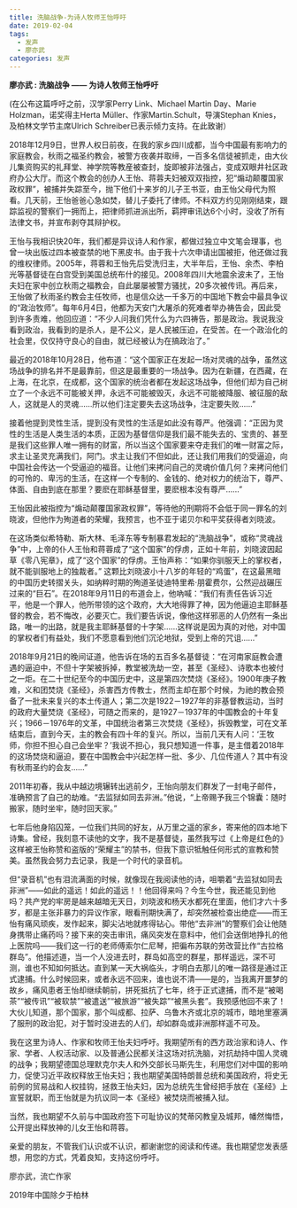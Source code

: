 ```yaml
---
title: 洗脑战争-为诗人牧师王怡呼吁
date: 2019-02-04
tags: 
  - 发声
  - 廖亦武
categories: 发声
---
```


**廖亦武 : 洗脑战争 —— 为诗人牧师王怡呼吁**

(在公布这篇呼吁之前，汉学家Perry Link、Michael Martin Day、Marie Holzman，诺奖得主Herta Müller、作家Martin.Schult，导演Stephan Knies，及柏林文学节主席Ulrich Schreiber已表示倾力支持。在此致谢）

2018年12月9日，世界人权日前夜，在我的家乡四川成都，当今中国最有影响力的家庭教会，秋雨之福圣约教会，被警方夜袭并取缔，一百多名信徒被抓走，由大伙儿集资购买的礼拜堂、神学院等教産被查封，旋即被非法强占，变成双眼井社区政府办公大厅。而这个教会的创办人王怡、蒋蓉夫妇被双双指控，犯“煽动颠覆国家政权罪”，被捕并失踪至今，抛下他们十来岁的儿子王书亚，由王怡父母代为照看。几天前，王怡爸爸心急如焚，替儿子委托了律师。不料双方约见刚刚结束，跟踪监视的警察们一拥而上，把律师抓进派出所，羁押审讯达6个小时，没收了所有法律文书，并宣布剥夺其辩护权。

王怡与我相识快20年，我们都是异议诗人和作家，都做过独立中文笔会理事，也曾一块出版过四本被查禁的地下黑皮书。由于我十六次申请出国被拒，他还做过我的维权律师。2005年，蒋蓉和王怡先后受洗归主，大半年后，王怡、余杰、李柏光等基督徒在白宫受到美国总统布什的接见。2008年四川大地震余波未了，王怡夫妇在家中创立秋雨之福教会，自此屡屡被警方骚扰，20多次被传讯。再后来，王怡做了秋雨圣约教会主任牧师，也是信众达一千多万的中国地下教会中最具争议的“政治牧师”。每年6月4日，他都为天安门大屠杀的死难者举办祷告会，因此受到许多责难，他回应道：“不少人问我们凭什么为六四祷告，那是政治。我说我没看到政治，我看到的是杀人，是不公义，是人民被压迫，在受苦。在一个政治化的社会里，仅仅持守良心的自由，就已经被认为在搞政治了。”

最近的2018年10月28日，他布道：“这个国家正在发起一场对灵魂的战争，虽然这场战争的排名并不是最靠前，但这是最重要的一场战争。因为在新疆，在西藏，在上海，在北京，在成都，这个国家的统治者都在发起这场战争，但他们却为自己树立了一个永远不可能被关押，永远不可能被毁灭，永远不可能被降服、被征服的敌人，这就是人的灵魂......所以他们注定要失去这场战争，注定要失败......”

接着他提到灵性生活，提到没有灵性的生活是如此没有尊严。他强调：“正因为灵性的生活是人类生活的本质，正因为基督信仰是我们最不能失去的、宝贵的、甚至是我们这些罪人唯一拥有的财富，所以当这个国家要来夺走我们的唯一财富之际，求主让圣灵充满我们，阿门。求主让我们不但如此，还让我们用我们的受逼迫，向中国社会传达一个受逼迫的福音。让他们来拷问自己的灵魂价值几何？来拷问他们的可怜的、卑污的生活，在这样一个专制的、金钱的、绝对权力的统治下，尊严、体面、自由到底在那里？要麽在耶稣基督里，要麽根本没有尊严......”

王怡因此被指控为“煽动颠覆国家政权罪”，等待他的刑期将不会低于同一罪名的刘晓波，但他作为殉道者的荣耀，我预言，也不亚于诺贝尔和平奖获得者刘晓波。

在这场类似希特勒、斯大林、毛泽东等专制暴君发起的“洗脑战争”，或称“灵魂战争”中，上帝的仆人王怡和蒋蓉成了“这个国家”的俘虏，正如十年前，刘晓波因起草《零八宪章》，成了“这个国家”的俘虏。王怡声称：“如果你驯服天上的掌权者，就不能驯服地上的独裁者。” 这颗比刘晓波小十八岁的年轻的“鸡蛋”，在这最黑暗的中国历史转摺关头，如纳粹时期的殉道圣徒迪特里希·朋霍费尔，公然迎战碾压过来的“巨石”。在2018年9月11日的布道会上，他吶喊：“我们有责任告诉习近平，他是一个罪人，他所带领的这个政府，大大地得罪了神，因为他逼迫主耶稣基督的教会，若不悔改，必要灭亡。我们要告诉说，像他这样邪恶的人仍然有一条出路，唯一的出路，就是我主耶稣基督的十字架......这样说是因为真的对他，对中国的掌权者们有益处，我们不愿意看到他们沉沦地狱，受到上帝的咒诅......”

2018年9月21日的晚间证道，他告诉在场的五百多名基督徒：“在河南家庭教会遭遇的逼迫中，不但十字架被拆掉，教堂被洗劫一空，甚至《圣经》、诗歌本也被付之一炬。在二十世纪至今的中国历史中，这是第四次焚烧《圣经》。1900年庚子教难，义和团焚烧《圣经》，杀害西方传教士，然而主却在那个时候，为祂的教会预备了一批未来复兴的本土传道人；第二次是1922－1927年的非基督教运动，当时的政府大量焚烧《圣经》，可随之而来的，是1927－1937年的中国教会的十年复兴；1966－1976年的文革，中国统治者第三次焚烧《圣经》，拆毁教堂，可在文革结束后，直到今天，主的教会有四十年的复兴。所以，当前几天有人问：‘王牧师，你担不担心自己会坐牢？’我说不担心，我只想知道一件事，是主借着2018年的这场焚烧和逼迫，要在中国教会中兴起怎样一批、多少、几位传道人？其中有没有秋雨圣约的会友......”

2011年初春，我从中越边境辗转出逃前夕，王怡向朋友们群发了一封电子邮件，准确预言了自己的劫难。“去监狱如同去非洲。”他说，“上帝赐予我三个锦囊：随时搬家，随时坐牢，随时回天家。”

七年后他身陷囚笼，一位我们共同的好友，从万里之遥的家乡，寄来他的四本地下诗集。曾经，我刻意不读他的文字，我不是基督徒，虽然我写过《上帝是红色的》这样被王怡称赞和盗版的“荣耀主”的禁书，但我下意识牴触任何形式的宣教和赞美。虽然我会努力去记录，我是一个时代的录音机。

但“录音机”也有泪流满面的时候，就像现在我阅读他的诗，咀嚼着“去监狱如同去非洲”——如此的遥远！如此的遥远！！他回得来吗？今生今世，我还能见到他吗？共产党的牢房是越来越暗无天日，刘晓波和杨天水都死在里面，他们才六十多岁，都是主张非暴力的异议作家，眼看刑期快满了，却突然被检查出绝症——而王怡有痛风顽疾，发作起来，脚尖沾地就疼得钻心。带他“去非洲”的警察们会让他随身携带止痛药吗？接下来的突击审讯，痛风突发在意料中，他们会送倒地挣扎的他上医院吗——我们这一行的老师傅索尔仁尼琴，把徧布苏联的劳改营比作“古拉格群岛”。他描述道，当一个人没进去时，群岛如高空的群星，那样遥远，深不可测，谁也不知如何抵达。直到某一天大祸临头，才明白去那儿的唯一路径是通过正式逮捕。什么时候回来，或者永远不回来，谁也说不清——是的，当我离开噩梦的故乡，痛风患者王怡却继续朝前，拼死抵抗了七年，终于正式逮捕，而不是“被喝茶”“被传讯”“被软禁”“被遣送”“被旅游”“被失踪”“被黑头套”。我预感他回不来了！大伙儿知道，那个国家，那个叫成都、拉萨、乌鲁木齐或北京的城市，暗地里塞满了服刑的政治犯，对于暂时没进去的人们，却如群岛或非洲那样遥不可及。

我在这里为诗人、作家和牧师王怡夫妇呼吁。我期望所有的西方政治家和诗人、作家、学者、人权活动家、以及普通公民都关注这场对抗洗脑，对抗劫持中国人灵魂的战争；我期望德国总理默克尔夫人和外交部长马斯先生，利用您们对中国的影响力，促使习近平政权释放王怡夫妇；我也期望美国特朗普总统和美国政府，将史无前例的贸易战和人权挂钩，拯救王怡夫妇，因为总统先生曾经把手放在《圣经》上宣誓就职，而王怡就是为抗议同一本《圣经》被焚烧而被捕入狱。

当然，我也期望不久前与中国政府签下可耻协议的梵蒂冈教皇及城邦，幡然悔悟，公开提出释放神的儿女王怡和蒋蓉。

亲爱的朋友，不管我们认识或不认识，都谢谢您的阅读和传递。我也期望您发表感想，用您的方式，凭着良知，支持这份呼吁。

廖亦武，流亡作家

2019年中国除夕于柏林